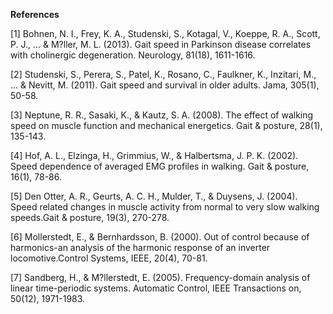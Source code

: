 

**References**

[1] Bohnen, N. I., Frey, K. A., Studenski, S., Kotagal, V., Koeppe, R. A., Scott, P. J., ... & M?ller, M. L. (2013). Gait speed in Parkinson disease correlates with cholinergic degeneration. Neurology, 81(18), 1611-1616.

[2] Studenski, S., Perera, S., Patel, K., Rosano, C., Faulkner, K., Inzitari, M., ... & Nevitt, M. (2011). Gait speed and survival in older adults. Jama, 305(1), 50-58.

[3] Neptune, R. R., Sasaki, K., & Kautz, S. A. (2008). The effect of walking speed on muscle function and mechanical energetics. Gait & posture, 28(1), 135-143.

[4] Hof, A. L., Elzinga, H., Grimmius, W., & Halbertsma, J. P. K. (2002). Speed dependence of averaged EMG profiles in walking. Gait & posture, 16(1), 78-86.

[5] Den Otter, A. R., Geurts, A. C. H., Mulder, T., & Duysens, J. (2004). Speed related changes in muscle activity from normal to very slow walking speeds.Gait & posture, 19(3), 270-278.

[6] Mollerstedt, E., & Bernhardsson, B. (2000). Out of control because of harmonics-an analysis of the harmonic response of an inverter locomotive.Control Systems, IEEE, 20(4), 70-81.

[7] Sandberg, H., & M?llerstedt, E. (2005). Frequency-domain analysis of linear time-periodic systems. Automatic Control, IEEE Transactions on, 50(12), 1971-1983.


